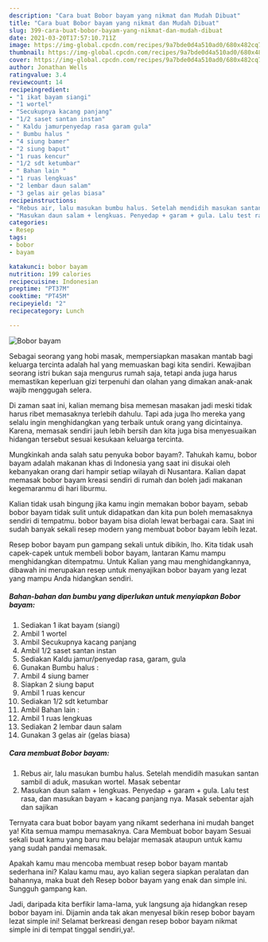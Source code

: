 ```yaml
---
description: "Cara buat Bobor bayam yang nikmat dan Mudah Dibuat"
title: "Cara buat Bobor bayam yang nikmat dan Mudah Dibuat"
slug: 399-cara-buat-bobor-bayam-yang-nikmat-dan-mudah-dibuat
date: 2021-03-20T17:57:10.711Z
image: https://img-global.cpcdn.com/recipes/9a7bde0d4a510ad0/680x482cq70/bobor-bayam-foto-resep-utama.jpg
thumbnail: https://img-global.cpcdn.com/recipes/9a7bde0d4a510ad0/680x482cq70/bobor-bayam-foto-resep-utama.jpg
cover: https://img-global.cpcdn.com/recipes/9a7bde0d4a510ad0/680x482cq70/bobor-bayam-foto-resep-utama.jpg
author: Jonathan Wells
ratingvalue: 3.4
reviewcount: 14
recipeingredient:
- "1 ikat bayam siangi"
- "1 wortel"
- "Secukupnya kacang panjang"
- "1/2 saset santan instan"
- " Kaldu jamurpenyedap rasa garam gula"
- " Bumbu halus "
- "4 siung bamer"
- "2 siung baput"
- "1 ruas kencur"
- "1/2 sdt ketumbar"
- " Bahan lain "
- "1 ruas lengkuas"
- "2 lembar daun salam"
- "3 gelas air gelas biasa"
recipeinstructions:
- "Rebus air, lalu masukan bumbu halus. Setelah mendidih masukan santan sambil di aduk, masukan wortel. Masak sebentar"
- "Masukan daun salam + lengkuas. Penyedap + garam + gula. Lalu test rasa, dan masukan bayam + kacang panjang nya. Masak sebentar ajah dan sajikan"
categories:
- Resep
tags:
- bobor
- bayam

katakunci: bobor bayam 
nutrition: 199 calories
recipecuisine: Indonesian
preptime: "PT37M"
cooktime: "PT45M"
recipeyield: "2"
recipecategory: Lunch

---
```



![Bobor bayam](https://img-global.cpcdn.com/recipes/9a7bde0d4a510ad0/680x482cq70/bobor-bayam-foto-resep-utama.jpg)

Sebagai seorang yang hobi masak, mempersiapkan masakan mantab bagi keluarga tercinta adalah hal yang memuaskan bagi kita sendiri. Kewajiban seorang istri bukan saja mengurus rumah saja, tetapi anda juga harus memastikan keperluan gizi terpenuhi dan olahan yang dimakan anak-anak wajib menggugah selera.

Di zaman  saat ini, kalian memang bisa memesan masakan jadi meski tidak harus ribet memasaknya terlebih dahulu. Tapi ada juga lho mereka yang selalu ingin menghidangkan yang terbaik untuk orang yang dicintainya. Karena, memasak sendiri jauh lebih bersih dan kita juga bisa menyesuaikan hidangan tersebut sesuai kesukaan keluarga tercinta. 



Mungkinkah anda salah satu penyuka bobor bayam?. Tahukah kamu, bobor bayam adalah makanan khas di Indonesia yang saat ini disukai oleh kebanyakan orang dari hampir setiap wilayah di Nusantara. Kalian dapat memasak bobor bayam kreasi sendiri di rumah dan boleh jadi makanan kegemaranmu di hari liburmu.

Kalian tidak usah bingung jika kamu ingin memakan bobor bayam, sebab bobor bayam tidak sulit untuk didapatkan dan kita pun boleh memasaknya sendiri di tempatmu. bobor bayam bisa diolah lewat berbagai cara. Saat ini sudah banyak sekali resep modern yang membuat bobor bayam lebih lezat.

Resep bobor bayam pun gampang sekali untuk dibikin, lho. Kita tidak usah capek-capek untuk membeli bobor bayam, lantaran Kamu mampu menghidangkan ditempatmu. Untuk Kalian yang mau menghidangkannya, dibawah ini merupakan resep untuk menyajikan bobor bayam yang lezat yang mampu Anda hidangkan sendiri.

<!--inarticleads1-->

##### Bahan-bahan dan bumbu yang diperlukan untuk menyiapkan Bobor bayam:

1. Sediakan 1 ikat bayam (siangi)
1. Ambil 1 wortel
1. Ambil Secukupnya kacang panjang
1. Ambil 1/2 saset santan instan
1. Sediakan  Kaldu jamur/penyedap rasa, garam, gula
1. Gunakan  Bumbu halus :
1. Ambil 4 siung bamer
1. Siapkan 2 siung baput
1. Ambil 1 ruas kencur
1. Sediakan 1/2 sdt ketumbar
1. Ambil  Bahan lain :
1. Ambil 1 ruas lengkuas
1. Sediakan 2 lembar daun salam
1. Gunakan 3 gelas air (gelas biasa)




<!--inarticleads2-->

##### Cara membuat Bobor bayam:

1. Rebus air, lalu masukan bumbu halus. Setelah mendidih masukan santan sambil di aduk, masukan wortel. Masak sebentar
1. Masukan daun salam + lengkuas. Penyedap + garam + gula. Lalu test rasa, dan masukan bayam + kacang panjang nya. Masak sebentar ajah dan sajikan




Ternyata cara buat bobor bayam yang nikamt sederhana ini mudah banget ya! Kita semua mampu memasaknya. Cara Membuat bobor bayam Sesuai sekali buat kamu yang baru mau belajar memasak ataupun untuk kamu yang sudah pandai memasak.

Apakah kamu mau mencoba membuat resep bobor bayam mantab sederhana ini? Kalau kamu mau, ayo kalian segera siapkan peralatan dan bahannya, maka buat deh Resep bobor bayam yang enak dan simple ini. Sungguh gampang kan. 

Jadi, daripada kita berfikir lama-lama, yuk langsung aja hidangkan resep bobor bayam ini. Dijamin anda tak akan menyesal bikin resep bobor bayam lezat simple ini! Selamat berkreasi dengan resep bobor bayam nikmat simple ini di tempat tinggal sendiri,ya!.

